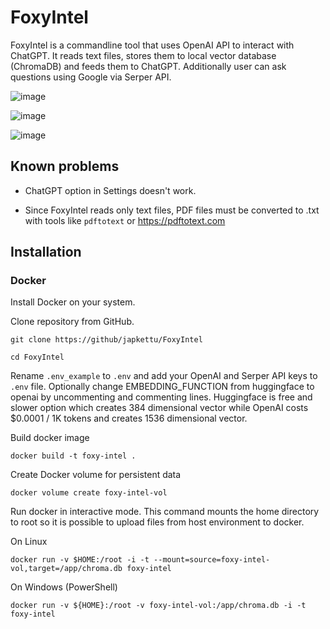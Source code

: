 # FoxyIntel

FoxyIntel is a commandline tool that uses OpenAI API to interact with ChatGPT. It reads text files, stores them to local vector database (ChromaDB) and feeds them to ChatGPT. Additionally user can ask questions using Google via Serper API.

![image](https://github.com/japkettu/FoxyIntel/assets/10699748/b7e83f48-3644-44d1-b9c8-cfed4383f96f)

![image](https://github.com/japkettu/FoxyIntel/assets/10699748/95b53945-da78-4a42-a4f9-52ca26620b38)

![image](https://github.com/japkettu/FoxyIntel/assets/10699748/b731b39b-c58b-47a4-b11d-736205b9b668)



## Known problems

- ChatGPT option in Settings doesn't work.

- Since FoxyIntel reads only text files, PDF files must be converted to .txt with tools like `pdftotext` or https://pdftotext.com

## Installation

### Docker

Install Docker on your system. 

Clone repository from GitHub.

`git clone https://github/japkettu/FoxyIntel`

`cd FoxyIntel`

Rename `.env_example` to `.env` and add your OpenAI and Serper API keys to `.env` file.
Optionally change EMBEDDING_FUNCTION from huggingface to openai by uncommenting and commenting lines. Huggingface is free and slower option which creates 384 dimensional vector while OpenAI costs $0.0001 / 1K tokens and creates 1536 dimensional vector. 


Build docker image

`docker build -t foxy-intel .`

Create Docker volume for persistent data

`docker volume create foxy-intel-vol`


Run docker in interactive mode. This command mounts the home directory to root so it is possible to upload files from host environment to docker.

On Linux

`docker run -v $HOME:/root -i -t --mount=source=foxy-intel-vol,target=/app/chroma.db foxy-intel`

On Windows (PowerShell)

`docker run -v ${HOME}:/root -v foxy-intel-vol:/app/chroma.db -i -t foxy-intel`
